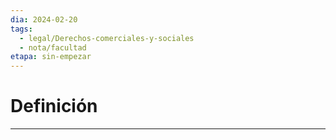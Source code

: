 ```yaml
---
dia: 2024-02-20
tags:
  - legal/Derechos-comerciales-y-sociales
  - nota/facultad
etapa: sin-empezar
---
```

# Definición
---
